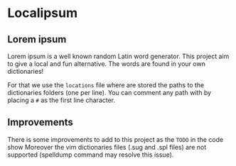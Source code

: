 # Localipsum

## Lorem ipsum

Lorem ipsum is a well known random Latin word generator.  This project aim to
give a local and fun alternative. The words are found in your own dictionaries!

For that we use the `locations` file where are stored the paths to the
dictionaries folders (one per line). You can comment any path with by placing a
`#` as the first line character.

## Improvements

There is some improvements to add to this project as the `TODO` in the code show
Moreover the vim dictionaries files (.sug and .spl files) are not supported
(spelldump command may resolve this issue).
